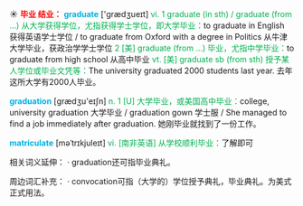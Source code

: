 ☀ <font color="red">**毕业 结业：**</font>
<font color="sky blue">**graduate**</font> ['ɡrædӡueɪt] 
<font color="#00b050">vi. 1 graduate (in sth) / graduate (from ...) 从大学获得学位，尤指获得学士学位，即大学毕业：</font>to graduate in English 获得英语学士学位 / to graduate from Oxford with a degree in Politics 从牛津大学毕业，获政治学学士学位 <font color="#00b050">2 [美] graduate (from ...) 毕业，尤指中学毕业：</font>to graduate from high school 从高中毕业 <font color="#00b050">vt. [美] graduate sb (from sth) 授予某人学位或毕业文凭等：</font>The university graduated 2000 students last year. 去年这所大学有2000人毕业。

<font color="sky blue">**graduation**</font> [ɡrædӡu'eɪʃn] 
<font color="#00b050">n. 1 [U] 大学毕业，或美国高中毕业：</font>college, university graduation 大学毕业 / graduation gown 学士服 / She managed to find a job immediately after graduation. 她刚毕业就找到了一份工作。
           
<font color="sky blue">**matriculate**</font> [məˈtrɪkjuleɪt]
<font color="#00b050">vi. [南非英语] 从学校顺利毕业：</font>了解即可

相关词义延伸：
· graduation还可指毕业典礼。

周边词汇补充：
· convocation可指（大学的）学位授予典礼，毕业典礼。为美式正式用法。
